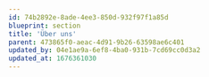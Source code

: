 ```yaml
---
id: 74b2892e-8ade-4ee3-850d-932f97f1a85d
blueprint: section
title: 'Über uns'
parent: 473865f0-aeac-4d91-9b26-63598ae6c401
updated_by: 04e1ae9a-6ef8-4ba0-931b-7cd69cc0d3a2
updated_at: 1676361030
---
```

